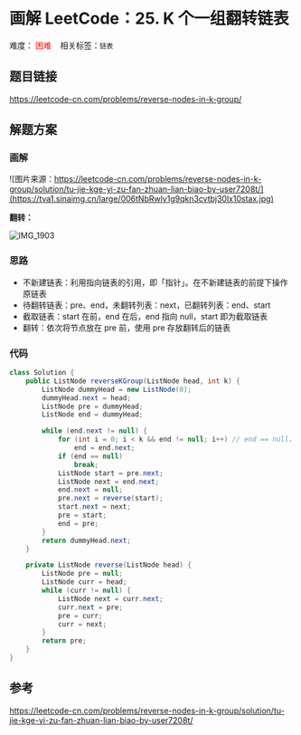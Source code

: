 # 画解 LeetCode：25. K 个一组翻转链表

难度：<span style="color: red"> 困难</span>  &nbsp;&nbsp; 相关标签：`链表`

## 题目链接

https://leetcode-cn.com/problems/reverse-nodes-in-k-group/

## 解题方案
### 画解
![图片来源：https://leetcode-cn.com/problems/reverse-nodes-in-k-group/solution/tu-jie-kge-yi-zu-fan-zhuan-lian-biao-by-user7208t/](https://tva1.sinaimg.cn/large/006tNbRwly1g9qkn3cvtbj30lx10stax.jpg)

**翻转：**

![IMG_1903](https://tva1.sinaimg.cn/large/006tNbRwly1g9qkv06fkfj31k70u010t.jpg)

### 思路

- 不新建链表：利用指向链表的引用，即「指针」。在不新建链表的前提下操作原链表
- 待翻转链表：pre、end，未翻转列表：next，已翻转列表：end、start
- 截取链表：start 在前，end 在后，end 指向 null，start 即为截取链表
- 翻转：依次将节点放在 pre 前，使用 pre 存放翻转后的链表

### 代码

```Java
class Solution {
    public ListNode reverseKGroup(ListNode head, int k) {
        ListNode dummyHead = new ListNode(0);
        dummyHead.next = head;
        ListNode pre = dummyHead;
        ListNode end = dummyHead;

        while (end.next != null) {
            for (int i = 0; i < k && end != null; i++) // end == null，end.next 将报错
                end = end.next;
            if (end == null)
                break;
            ListNode start = pre.next;
            ListNode next = end.next;
            end.next = null;
            pre.next = reverse(start);
            start.next = next;
            pre = start;
            end = pre;
        }
        return dummyHead.next;
    }

    private ListNode reverse(ListNode head) {
        ListNode pre = null;
        ListNode curr = head;
        while (curr != null) {
            ListNode next = curr.next;
            curr.next = pre;
            pre = curr;
            curr = next;
        }
        return pre;
    }
}
```

## 参考

https://leetcode-cn.com/problems/reverse-nodes-in-k-group/solution/tu-jie-kge-yi-zu-fan-zhuan-lian-biao-by-user7208t/